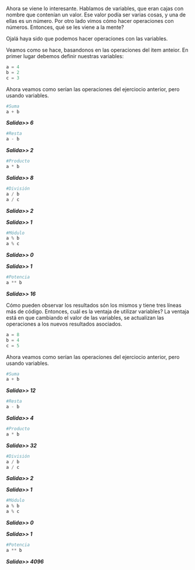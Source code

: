 Ahora se viene lo interesante.
Hablamos de variables, que eran cajas con nombre que contenían un valor. Ese valor podía ser varias cosas, y una de ellas es un número.
Por otro lado vimos cómo hacer operaciones con números. Entonces, qué se les viene a la mente?

Ojalá haya sido que podemos hacer operaciones con las variables.

Veamos como se hace, basandonos en las operaciones del item anteior.
En primer lugar debemos definir nuestras variables:

``` python
a = 4
b = 2
c = 3
```

Ahora veamos como serían las operaciones del ejerciocio anterior, pero usando variables.


``` python
#Suma
a + b
```
_**Salida>> 6**_



``` python
#Resta
a - b
```
_**Salida>> 2**_



``` python
#Producto
a * b
```
_**Salida>> 8**_



``` python
#División
a / b
a / c
```
_**Salida>> 2**_

_**Salida>> 1**_



``` python
#Módulo
a % b
a % c
```
_**Salida>> 0**_

_**Salida>> 1**_



``` python
#Potencia
a ** b
```
_**Salida>> 16**_


Cómo pueden observar los resultados són los mismos y tiene tres líneas más de código. Entonces, cuál es la ventaja de utilizar variables? La ventaja está en que cambiando el valor de las variables, se actualizan las operaciones a los nuevos resultados asociados.

``` python
a = 8
b = 4
c = 5
```

Ahora veamos como serían las operaciones del ejerciocio anterior, pero usando variables.


``` python
#Suma
a + b
```
_**Salida>> 12**_



``` python
#Resta
a - b
```
_**Salida>> 4**_



``` python
#Producto
a * b
```
_**Salida>> 32**_



``` python
#División
a / b
a / c
```
_**Salida>> 2**_

_**Salida>> 1**_



``` python
#Módulo
a % b
a % c
```
_**Salida>> 0**_

_**Salida>> 1**_



``` python
#Potencia
a ** b
```
_**Salida>> 4096**_

